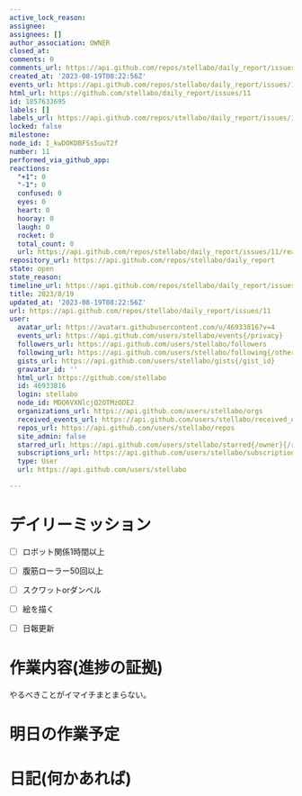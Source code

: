 ```yaml
---
active_lock_reason: 
assignee: 
assignees: []
author_association: OWNER
closed_at: 
comments: 0
comments_url: https://api.github.com/repos/stellabo/daily_report/issues/11/comments
created_at: '2023-08-19T08:22:56Z'
events_url: https://api.github.com/repos/stellabo/daily_report/issues/11/events
html_url: https://github.com/stellabo/daily_report/issues/11
id: 1857633695
labels: []
labels_url: https://api.github.com/repos/stellabo/daily_report/issues/11/labels{/name}
locked: false
milestone: 
node_id: I_kwDOKDBFSs5uuT2f
number: 11
performed_via_github_app: 
reactions:
  "+1": 0
  "-1": 0
  confused: 0
  eyes: 0
  heart: 0
  hooray: 0
  laugh: 0
  rocket: 0
  total_count: 0
  url: https://api.github.com/repos/stellabo/daily_report/issues/11/reactions
repository_url: https://api.github.com/repos/stellabo/daily_report
state: open
state_reason: 
timeline_url: https://api.github.com/repos/stellabo/daily_report/issues/11/timeline
title: 2023/8/19
updated_at: '2023-08-19T08:22:56Z'
url: https://api.github.com/repos/stellabo/daily_report/issues/11
user:
  avatar_url: https://avatars.githubusercontent.com/u/46933816?v=4
  events_url: https://api.github.com/users/stellabo/events{/privacy}
  followers_url: https://api.github.com/users/stellabo/followers
  following_url: https://api.github.com/users/stellabo/following{/other_user}
  gists_url: https://api.github.com/users/stellabo/gists{/gist_id}
  gravatar_id: ''
  html_url: https://github.com/stellabo
  id: 46933816
  login: stellabo
  node_id: MDQ6VXNlcjQ2OTMzODE2
  organizations_url: https://api.github.com/users/stellabo/orgs
  received_events_url: https://api.github.com/users/stellabo/received_events
  repos_url: https://api.github.com/users/stellabo/repos
  site_admin: false
  starred_url: https://api.github.com/users/stellabo/starred{/owner}{/repo}
  subscriptions_url: https://api.github.com/users/stellabo/subscriptions
  type: User
  url: https://api.github.com/users/stellabo

---
```

# デイリーミッション
- [ ] ロボット関係1時間以上 
- [ ] 腹筋ローラー50回以上 
- [ ] スクワットorダンベル
- [ ] 絵を描く
- [ ] 日報更新


# 作業内容(進捗の証拠)
やるべきことがイマイチまとまらない。



# 明日の作業予定


# 日記(何かあれば)
